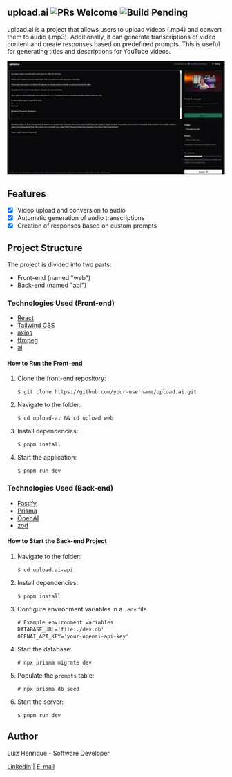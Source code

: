 ## upload.ai ![PRs Welcome](https://img.shields.io/badge/PRs-welcome-brightgreen.svg) ![Build Pending](https://img.shields.io/badge/build-pending-yellow.svg)

upload.ai is a project that allows users to upload videos (.mp4) and convert them to audio (.mp3). Additionally, it can generate transcriptions of video content and create responses based on predefined prompts. This is useful for generating titles and descriptions for YouTube videos.

![Project Cover](https://raw.githubusercontent.com/lui7henrique/upload-ai/main/cover.jpeg)

## Features
- [x] Video upload and conversion to audio
- [x] Automatic generation of audio transcriptions
- [x] Creation of responses based on custom prompts

## Project Structure
The project is divided into two parts:
- Front-end (named "web")
- Back-end (named "api")

### Technologies Used (Front-end)

- [React](https://reactjs.org/)
- [Tailwind CSS](https://tailwindcss.com/)
- [axios](https://axios-http.com/)
- [ffmpeg](https://ffmpeg.org/)
- [ai](https://github.com/fake/ai)

#### How to Run the Front-end

1. Clone the front-end repository:

   ```shell
   $ git clone https://github.com/your-username/upload.ai.git
   ```

2. Navigate to the folder:

   ```shell
   $ cd upload-ai && cd upload web
   ```

3. Install dependencies:

   ```shell
   $ pnpm install
   ```

4. Start the application:

   ```shell
   $ pnpm run dev
   ```

### Technologies Used (Back-end)

- [Fastify](https://fastify.io/)
- [Prisma](https://www.prisma.io/)
- [OpenAI](https://openai.com/)
- [zod](https://github.com/colinhacks/zod)

#### How to Start the Back-end Project

1. Navigate to the folder:

   ```shell
   $ cd upload.ai-api
   ```

2. Install dependencies:

   ```shell
   $ pnpm install
   ```

3. Configure environment variables in a `.env` file.

   ```shell
   # Example environment variables
   DATABASE_URL='file:./dev.db'
   OPENAI_API_KEY='your-openai-api-key'
   ```

4. Start the database:

   ```shell
   # npx prisma migrate dev 
   ```

5. Populate the `prompts` table:

   ```shell
   # npx prisma db seed
   ```

6. Start the server:

   ```shell
   $ pnpm run dev
   ```

## Author

Luiz Henrique - Software Developer

[Linkedin](https://www.linkedin.com/in/luiz-henrique7/) | [E-mail](mailto:7henrique18@gmail.com)
